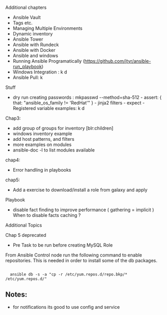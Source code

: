 Additional chapters
  * Ansible Vault
  * Tags etc.
  * Managing Multiple Environments
  * Dynamic inventory
  * Ansible Tower
  * Ansible with Rundeck
  * Ansible with Docker
  * Ansible and windows
  * Running Ansible Programatically  (https://github.com/jtyr/ansible-run_playbook)
  * Windows Integration : k d
  * Ansible Pull: k

  Stuff
   - dry run
     creating passwords : mkpasswd --method=sha-512
    - assert: { that: "ansible_os_family != 'RedHat'" }
    - jinja2 filters
    - expect
    - Registered variable examples: k d


Chap3:
  *  add group of groups for inventory [blr:children]
  *  windows inventory example
  *  add host patterns, and filters
  *  more examples on modules
  *  ansible-doc -l to list modules available

chap4:
  * Error handling in playbooks

chap5:
  * Add a exercise to download/install a role from galaxy and apply


Playbook
  * disable fact finding to improve performance  ( gathering = implicit )
   When to disable facts caching ?



Additional Topics


Chap 5 deprecated
* Pre Task to be run before creating MySQL Role

From Ansible Control node run the following command to enable repositories. This is needed in order to install some of the db packages.

```

  ansible db -s -a "cp -r /etc/yum.repos.d/repo.bkp/* /etc/yum.repos.d/"

```

Notes:
------
  * for notifications its good to use config and service  
